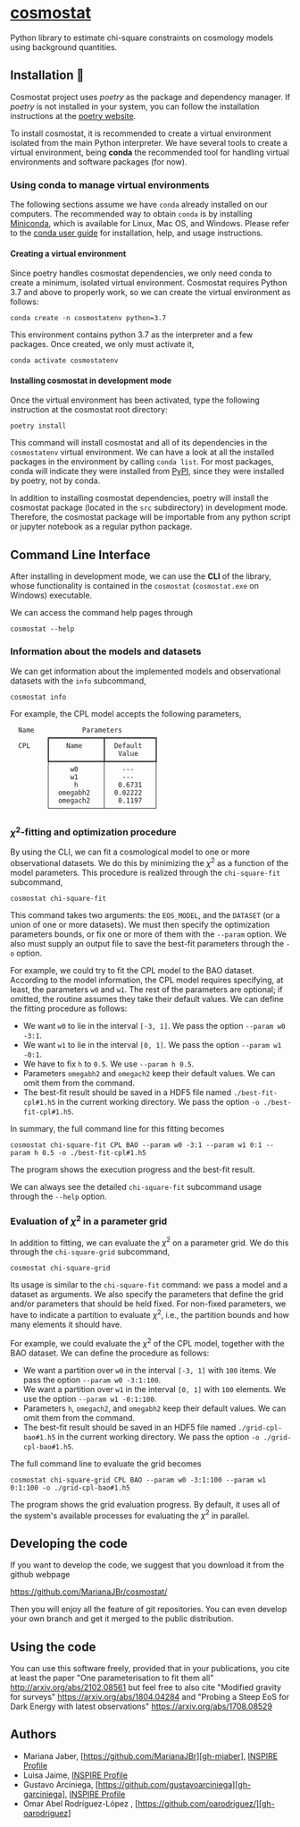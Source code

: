 # [cosmostat][repo-url]

Python library to estimate chi-square constraints on cosmology models using
background quantities.

## Installation 🧱

Cosmostat project uses _poetry_ as the package and dependency manager. If _poetry_ is not installed
in your system, you can follow the installation instructions at the [poetry website][poetry-url].

To install cosmostat, it is recommended to create a virtual environment isolated from the main
Python interpreter. We have several tools to create a virtual environment, being **conda** the
recommended tool for handling virtual environments and software packages (for now).

### Using conda to manage virtual environments

The following sections assume we have ``conda`` already installed on our computers. The recommended
way to obtain ``conda`` is by installing [Miniconda][miniconda-site], which is available for Linux,
Mac OS, and Windows. Please refer to the [conda user guide][conda-guide] for installation, help, and
usage instructions.

#### Creating a virtual environment

Since poetry handles cosmostat dependencies, we only need conda to create a minimum, isolated
virtual environment. Cosmostat requires Python 3.7 and above to properly work, so we can create the
virtual environment as follows:

```shell
conda create -n cosmostatenv python=3.7
```

This environment contains python 3.7 as the interpreter and a few packages. Once created, we only
must activate it,

```shell
conda activate cosmostatenv
```

#### Installing cosmostat in development mode

Once the virtual environment has been activated, type the following instruction at the cosmostat
root directory:

```shell
poetry install
```

This command will install cosmostat and all of its dependencies in the ``cosmostatenv`` virtual
environment. We can have a look at all the installed packages in the environment by calling ``conda
list``. For most packages, conda will indicate they were installed from [PyPI][pypi-url], since they
were installed by poetry, not by conda.

In addition to installing cosmostat dependencies, poetry will install the cosmostat package (located
in the ``src`` subdirectory) in development mode. Therefore, the cosmostat package will be
importable from any python script or jupyter notebook as a regular python package.

## Command Line Interface

After installing in development mode, we can use the **CLI** of the library, whose functionality is
contained in the ``cosmostat`` (``cosmostat.exe`` on Windows) executable.

We can access the command help pages through

```shell
cosmostat --help
```

### Information about the models and datasets

We can get information about the implemented models and observational datasets with the ``info``
subcommand,

```shell
cosmostat info
```

For example, the CPL model accepts the following parameters,

```text
  Name            Parameters
         ┏━━━━━━━━━━━━━┳━━━━━━━━━━━━┓
  CPL    ┃    Name     ┃  Default   ┃
         ┃             ┃   Value    ┃
         ┡━━━━━━━━━━━━━╇━━━━━━━━━━━━┩
         │     w0      │    ---     │
         │     w1      │    ---     │
         │      h      │   0.6731   │
         │  omegabh2   │  0.02222   │
         │  omegach2   │   0.1197   │
         └─────────────┴────────────┘
```

### $\chi^2$-fitting and optimization procedure

By using the CLI, we can fit a cosmological model to one or more observational datasets. We do this
by minimizing the $\chi^2$ as a function of the model parameters. This procedure is realized through
the ``chi-square-fit`` subcommand,

```shell
cosmostat chi-square-fit
```

This command takes two arguments: the ``EOS_MODEL``, and the ``DATASET`` (or a union of one or more
datasets). We must then specify the optimization parameters bounds, or fix one or more of them with
the ``--param`` option. We also must supply an output file to save the best-fit parameters through
the ``-o`` option.

For example, we could try to fit the CPL model to the BAO dataset. According to the model
information, the CPL model requires specifying, at least, the parameters ``w0`` and ``w1``. The rest
of the parameters are optional; if omitted, the routine assumes they take their default values. We
can define the fitting procedure as follows:

* We want ``w0`` to lie in the interval ``[-3, 1]``. We pass the option
  ``--param w0 -3:1``.
* We want ``w1`` to lie in the interval ``[0, 1]``. We pass the option
  ``--param w1 -0:1``.
* We have to fix ``h`` to ``0.5``. We use ``--param h 0.5``.
* Parameters ``omegabh2`` and ``omegach2`` keep their default values. We can
  omit them from the command.
* The best-fit result should be saved in a HDF5 file named
  ``./best-fit-cpl#1.h5`` in the current working directory. We pass the option
  ``-o ./best-fit-cpl#1.h5``.

In summary, the full command line for this fitting becomes

```shell
cosmostat chi-square-fit CPL BAO --param w0 -3:1 --param w1 0:1 --param h 0.5 -o ./best-fit-cpl#1.h5
```

The program shows the execution progress and the best-fit result.

We can always see the detailed ``chi-square-fit`` subcommand usage through the
``--help`` option.

### Evaluation of $\chi^2$ in a parameter grid

In addition to fitting, we can evaluate the $\chi^2$ on a parameter grid. We do this through the
``chi-square-grid``  subcommand,

```shell
cosmostat chi-square-grid
```

Its usage is similar to the ``chi-square-fit`` command: we pass a model and a dataset as arguments.
We also specify the parameters that define the grid and/or parameters that should be held fixed. For
non-fixed parameters, we have to indicate a partition to evaluate $\chi^2$, i.e., the partition
bounds and how many elements it should have.

For example, we could evaluate the $\chi^2$ of the CPL model, together with the BAO dataset. We can
define the procedure as follows:

* We want a partition over ``w0`` in the interval ``[-3, 1]`` with ``100`` items. We pass the option
  ``--param w0 -3:1:100``.
* We want a partition over ``w1`` in the interval ``[0, 1]`` with ``100`` elements. We use the
  option ``--param w1 -0:1:100``.
* Parameters ``h``, ``omegach2``, and ``omegabh2`` keep their default values. We can omit them from
  the command.
* The best-fit result should be saved in an HDF5 file named ``./grid-cpl-bao#1.h5`` in the current
  working directory. We pass the option ``-o ./grid-cpl-bao#1.h5``.

The full command line to evaluate the grid becomes

```shell
cosmostat chi-square-grid CPL BAO --param w0 -3:1:100 --param w1 0:1:100 -o ./grid-cpl-bao#1.h5
```

The program shows the grid evaluation progress. By default, it uses all of the system's available
processes for evaluating the $\chi^2$ in parallel.
## Developing the code
If you want to develop the code, we suggest that you download it from the github webpage  

https://github.com/MarianaJBr/cosmostat/

Then you will enjoy all the feature of git repositories. You can even develop your own branch and get it merged to the public distribution.
## Using the code
You can use this software freely, provided that in your publications, you cite at least the paper "One parameterisation to fit them all" <http://arxiv.org/abs/2102.08561> but feel free to also cite "Modified gravity for surveys" <https://arxiv.org/abs/1804.04284> and "Probing a Steep EoS for Dark Energy with latest observations" <https://arxiv.org/abs/1708.08529>

## Authors

* Mariana Jaber, [https://github.com/MarianaJBr][gh-mjaber], [INSPIRE Profile][inspire-mjaber]
* Luisa Jaime, [INSPIRE Profile][inspire-ljaime]
* Gustavo Arciniega, [https://github.com/gustavoarciniega][gh-garciniega], [INSPIRE Profile][inspire-garciniega]
* Omar Abel Rodríguez-López , [https://github.com/oarodriguez/][gh-oarodriguez]

<!-- Links -->

[miniconda-site]: https://docs.conda.io/en/latest/miniconda.html
[conda-guide]: https://docs.conda.io/projects/conda/en/latest/user-guide/index.html
[poetry-url]: https://python-poetry.org/
[pypi-url]: https://pypi.org/
[repo-url]: https://github.com/oarodriguez/cosmostat
[gh-mjaber]: https://github.com/MarianaJBr
[inspire-mjaber]: https://inspirehep.net/authors/1707914
[inspire-ljaime]: https://inspirehep.net/authors/1258854
[gh-garciniega]: https://github.com/gustavoarciniega
[inspire-garciniega]: https://inspirehep.net/authors/1272389
[gh-oarodriguez]: https://github.com/oarodriguez
